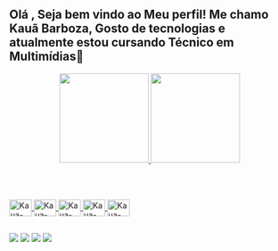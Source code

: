 <h2> Olá , Seja bem vindo ao Meu perfil! Me chamo Kauã Barboza, 
Gosto de tecnologias e atualmente estou cursando Técnico em Multimídias📱</h2>

 <div align="center">
 <a href=https://github.com/KauaBarboza03>
 <img height="160em" src="https://github-readme-stats.vercel.app/api/top-langs/?username=KauaBarboza03&layout=compact&langs_count=7&theme=dark"/>
 <img height="160em" src="https://github-readme-stats.vercel.app/api?username=KauaBarboza03&show_icons=true&theme=dark&include_all_commits=true&count_private=true""/>
</div>
<br>

##

<div style="display: inline_block"><br>
 <img align="center" alt="Kaua-figma" height="30" width="40" src="https://cdn.jsdelivr.net/gh/devicons/devicon@latest/icons/figma/figma-original.svg" />
 <img align="center" alt="Kaua-html" height="30" width="40" src="https://cdn.jsdelivr.net/gh/devicons/devicon@latest/icons/html5/html5-original.svg"/>
 <img align="center" alt="Kaua-css" height="30" width="40" src="https://cdn.jsdelivr.net/gh/devicons/devicon@latest/icons/css3/css3-original.svg"/>
 <img align="center" alt="Kaua-javascript" height="30" width="40" src="https://cdn.jsdelivr.net/gh/devicons/devicon@latest/icons/javascript/javascript-original.svg" />
 <img align="center" alt="Kaua-github" height="30" width="40" src="https://cdn.jsdelivr.net/gh/devicons/devicon@latest/icons/github/github-original.svg"/>
 
 </div>

 ##
 
 <div> 
  <a href="https://www.instagram.com" target="_blank"><img src="https://img.shields.io/badge/-Instagram-%23E4405F?style=for-the-badge&logo=instagram&logoColor=white" target="_blank"></a>
 <a href="" target="_blank"><img src="https://img.shields.io/badge/Discord-7289DA?style=for-the-badge&logo=discord&logoColor=white" target="_blank"></a> 
  <a href = ""><img src="https://img.shields.io/badge/-Gmail-%23333?style=for-the-badge&logo=gmail&logoColor=white" target="_blank"></a>
  <a href="" target="_blank"><img src="https://img.shields.io/badge/-LinkedIn-%230077B5?style=for-the-badge&logo=linkedin&logoColor=white" target="_blank"></a> 
</div>
  
 
                                                        

